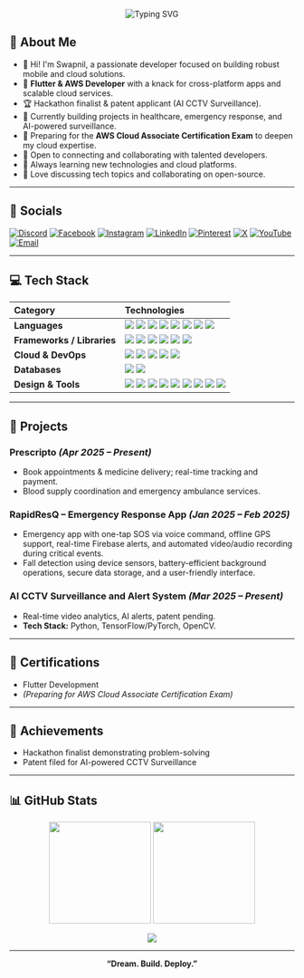 <!-- Banner -->


<p align="center">
  <img src="https://readme-typing-svg.demolab.com?font=Fira+Code&weight=700&pause=1000&color=FC00FF&center=true&vCenter=true&width=435&lines=Hi+%F0%9F%91%8B%2C+I'm+Swapnil+Shaw!;Flutter+%7C+AWS+%7C+Cloud+%7C+Full-Stack+Developer;Welcome+to+my+GitHub+profile!" alt="Typing SVG" />
</p>


## 💫 About Me

- 👋 Hi! I'm Swapnil, a passionate developer focused on building robust mobile and cloud solutions.
- 📱 **Flutter & AWS Developer** with a knack for cross-platform apps and scalable cloud services.
- 🏆 Hackathon finalist & patent applicant (AI CCTV Surveillance).
- 🔭 Currently building projects in healthcare, emergency response, and AI-powered surveillance.
- 🎯 Preparing for the **AWS Cloud Associate Certification Exam** to deepen my cloud expertise.
- 🤝 Open to connecting and collaborating with talented developers.
- 🌱 Always learning new technologies and cloud platforms.
- 💬 Love discussing tech topics and collaborating on open-source.

---

## 🔗 Socials

<p align="left">
  <a href="#"><img src="https://img.shields.io/badge/Discord-%237289DA.svg?style=for-the-badge&logo=discord&logoColor=white" alt="Discord"></a>
  <a href="https://www.facebook.com/swapnil.shaw.73/"><img src="https://img.shields.io/badge/Facebook-1877F2?style=for-the-badge&logo=facebook&logoColor=white" alt="Facebook"></a>
  <a href="#"><img src="https://img.shields.io/badge/Instagram-E4405F?style=for-the-badge&logo=instagram&logoColor=white" alt="Instagram"></a>
  <a href="https://www.linkedin.com/in/swapnil-shaw/"><img src="https://img.shields.io/badge/LinkedIn-0A66C2?style=for-the-badge&logo=linkedin&logoColor=white" alt="LinkedIn"></a>
  <a href="#"><img src="https://img.shields.io/badge/Pinterest-E60023?style=for-the-badge&logo=pinterest&logoColor=white" alt="Pinterest"></a>
  <a href="#"><img src="https://img.shields.io/badge/X-000000?style=for-the-badge&logo=x&logoColor=white" alt="X"></a>
  <a href="#"><img src="https://img.shields.io/badge/YouTube-FF0000?style=for-the-badge&logo=youtube&logoColor=white" alt="YouTube"></a>
  <a href="mailto:Swapnilshaw2005@gmail.com"><img src="https://img.shields.io/badge/Email-D14836?style=for-the-badge&logo=gmail&logoColor=white" alt="Email"></a>
</p>

---

## 💻 Tech Stack

| Category              | Technologies                                                                                                                                                                                                                                                                                                                                                                         |
| :-------------------- | :----------------------------------------------------------------------------------------------------------------------------------------------------------------------------------------------------------------------------------------------------------------------------------------------------------------------------------------------------------------------------------- |
| **Languages**         | <img src="https://img.shields.io/badge/C-00599C?style=for-the-badge&logo=c&logoColor=white" /> <img src="https://img.shields.io/badge/C++-00599C?style=for-the-badge&logo=c%2B%2B&logoColor=white" /> <img src="https://img.shields.io/badge/Java-007396?style=for-the-badge&logo=java&logoColor=white" /> <img src="https://img.shields.io/badge/Python-3776AB?style=for-the-badge&logo=python&logoColor=white" /> <img src="https://img.shields.io/badge/Dart-0175C2?style=for-the-badge&logo=dart&logoColor=white" /> <img src="https://img.shields.io/badge/JavaScript-F7DF1E?style=for-the-badge&logo=javascript&logoColor=black" /> <img src="https://img.shields.io/badge/R-276DC3?style=for-the-badge&logo=r&logoColor=white" /> <img src="https://img.shields.io/badge/HTML5-E34F26?style=for-the-badge&logo=html5&logoColor=white" /> |
| **Frameworks / Libraries** | <img src="https://img.shields.io/badge/Flutter-02569B?style=for-the-badge&logo=flutter&logoColor=white" /> <img src="https://img.shields.io/badge/Django-092E20?style=for-the-badge&logo=django&logoColor=white" /> <img src="https://img.shields.io/badge/OpenCV-5C3EE8?style=for-the-badge&logo=opencv&logoColor=white" /> <img src="https://img.shields.io/badge/Numpy-013243?style=for-the-badge&logo=numpy&logoColor=white" /> <img src="https://img.shields.io/badge/Pandas-150458?style=for-the-badge&logo=pandas&logoColor=white" /> <img src="https://img.shields.io/badge/TensorFlow-FF6F00?style=for-the-badge&logo=tensorflow&logoColor=white" /> |
| **Cloud & DevOps**    | <img src="https://img.shields.io/badge/AWS-232F3E?style=for-the-badge&logo=amazon-aws&logoColor=white" /> <img src="https://img.shields.io/badge/GCP-4285F4?style=for-the-badge&logo=google-cloud&logoColor=white" /> <img src="https://img.shields.io/badge/Firebase-FFCA28?style=for-the-badge&logo=firebase&logoColor=black" /> <img src="https://img.shields.io/badge/Netlify-00C7B7?style=for-the-badge&logo=netlify&logoColor=white" /> <img src="https://img.shields.io/badge/Anaconda-42B029?style=for-the-badge&logo=anaconda&logoColor=white" /> |
| **Databases**         | <img src="https://img.shields.io/badge/MongoDB-47A248?style=for-the-badge&logo=mongodb&logoColor=white" /> <img src="https://img.shields.io/badge/MySQL-4479A1?style=for-the-badge&logo=mysql&logoColor=white" /> |
| **Design & Tools**    | <img src="https://img.shields.io/badge/Git-F05032?style=for-the-badge&logo=git&logoColor=white" /> <img src="https://img.shields.io/badge/GitHub-181717?style=for-the-badge&logo=github&logoColor=white" /> <img src="https://img.shields.io/badge/Gradle-02303A?style=for-the-badge&logo=gradle&logoColor=white" /> <img src="https://img.shields.io/badge/Adobe-FF0000?style=for-the-badge&logo=adobe&logoColor=white" /> <img src="https://img.shields.io/badge/Adobe_After_Effects-9999FF?style=for-the-badge&logo=adobe-after-effects&logoColor=white" /> <img src="https://img.shields.io/badge/Adobe_Photoshop-31A8FF?style=for-the-badge&logo=adobe-photoshop&logoColor=white" /> <img src="https://img.shields.io/badge/Canva-00C4CC?style=for-the-badge&logo=canva&logoColor=white" /> <img src="https://img.shields.io/badge/Figma-F24E1E?style=for-the-badge&logo=figma&logoColor=white" /> <img src="https://img.shields.io/badge/Meta-000000?style=for-the-badge&logo=meta&logoColor=white" /> |

---
## 🚀 Projects

### Prescripto _(Apr 2025 – Present)_
- Book appointments & medicine delivery; real-time tracking and payment.
- Blood supply coordination and emergency ambulance services.

### RapidResQ – Emergency Response App _(Jan 2025 – Feb 2025)_
- Emergency app with one-tap SOS via voice command, offline GPS support, real-time Firebase alerts, and automated video/audio recording during critical events.
- Fall detection using device sensors, battery-efficient background operations, secure data storage, and a user-friendly interface.

### AI CCTV Surveillance and Alert System _(Mar 2025 – Present)_
- Real-time video analytics, AI alerts, patent pending.
- **Tech Stack:** Python, TensorFlow/PyTorch, OpenCV.

---

## 📜 Certifications

- Flutter Development
- *(Preparing for AWS Cloud Associate Certification Exam)*

---

## 🏅 Achievements

- Hackathon finalist demonstrating problem-solving
- Patent filed for AI-powered CCTV Surveillance

---

## 📊 GitHub Stats

<p align="center">
  <img src="https://github-readme-stats.vercel.app/api?username=SWAPNILSHAW&show_icons=true&theme=radical" height="180"/>
  <img src="https://github-readme-stats.vercel.app/api/top-langs/?username=SWAPNILSHAW&layout=compact&theme=radical" height="180"/>
</p>

<p align="center">
  <img src="https://github-profile-trophy.vercel.app/?username=SWAPNILSHAW&theme=radical&column=6&margin-w=5&margin-h=5"/>
</p>

---

<p align="center">
  <b>“Dream. Build. Deploy.”</b>
</p>
